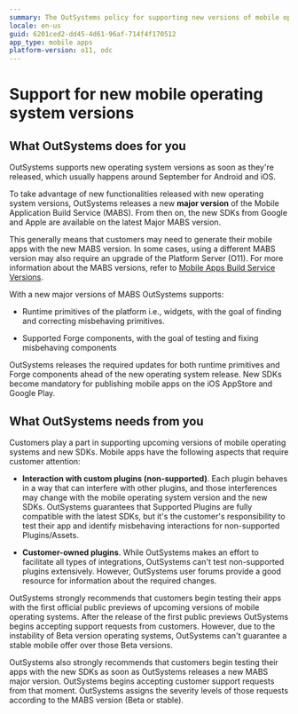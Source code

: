 ```yaml
---
summary: The OutSystems policy for supporting new versions of mobile operating systems, and the new SDK versions from Android and iOS.
locale: en-us
guid: 6201ced2-dd45-4d61-96af-714f4f170512
app_type: mobile apps
platform-version: o11, odc
---
```


# Support for new mobile operating system versions

## What OutSystems does for you

OutSystems supports new operating system versions as soon as they're released, which usually happens around September for Android and iOS.

To take advantage of new functionalities released with new operating system versions, OutSystems releases a new **major version** of the Mobile Application Build Service (MABS). From then on, the new SDKs from Google and Apple are available on the latest Major MABS version.

This generally means that customers may need to generate their mobile apps with the new MABS version. In some cases, using a different MABS version may also require an upgrade of the Platform Server (O11). For more information about the MABS versions, refer to [Mobile Apps Build Service Versions](mabs-versions.md).

With a new major versions of MABS OutSystems supports:

* Runtime primitives of the platform i.e., widgets, with the goal of finding and correcting misbehaving primitives.

* Supported Forge components, with the goal of testing and fixing misbehaving components

OutSystems releases the required updates for both runtime primitives and Forge components ahead of the new operating system release. New SDKs become mandatory for publishing mobile apps on the iOS AppStore and Google Play.

## What OutSystems needs from you

Customers play a part in supporting upcoming versions of mobile operating systems and new SDKs. Mobile apps have the following aspects that require customer attention:

* **Interaction with custom plugins (non-supported)**. Each plugin behaves in a way that can interfere with other plugins, and those interferences may change with the mobile operating system version and the new SDKs. OutSystems guarantees that Supported Plugins are fully compatible with the latest SDKs, but it's the customer's responsibility to test their app and identify misbehaving interactions for non-supported Plugins/Assets.

* **Customer-owned plugins**. While OutSystems makes an effort to facilitate all types of integrations, OutSystems can't test non-supported plugins extensively. However, OutSystems user forums provide a good resource for information about the required changes.

OutSystems strongly recommends that customers begin testing their apps with the first official public previews of upcoming versions of mobile operating systems. After the release of the first public previews OutSystems begins accepting support requests from customers. However, due to the instability of Beta version operating systems, OutSystems can't guarantee a stable mobile offer over those Beta versions.

OutSystems also strongly recommends that customers begin testing their apps with the new SDKs as soon as OutSystems releases a new MABS major version. OutSystems begins accepting customer support requests from that moment. OutSystems assigns the severity levels of those requests according to the MABS version (Beta or stable).
